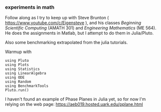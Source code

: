 ###  experiments in math

Follow along as I try to keep up with Steve Brunton ( https://www.youtube.com/c/Eigensteve ), and
his classes *Beginning Scientific Computing* (AMATH 301) and *Engineering Mathematics* (ME 564).  He does
the assignments in Matlab, but I attempt to do them in Julia/Pluto.

Also some benchmarking extrapolated from the julia tutorials.

Warmup with

    using Pluto
	using Plots
	using Statistics
	using LinearAlgebra
	using ODE
	using Random
	using BenchmarkTools
	Pluto.run()

I haven't found an example of Phase Planes in Julia yet, so for now I'm relying on the web page:
https://aeb019.hosted.uark.edu/pplane.html

